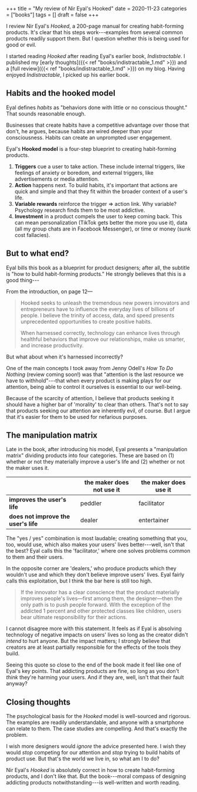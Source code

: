 +++
title = "My review of Nir Eyal's Hooked"
date = 2020-11-23
categories = ["books"]
tags = []
draft = false
+++

I review Nir Eyal's *Hooked*, a 200-page manual for creating habit-forming products. It's clear that his steps work---examples from several common products readily support them. But I question whether this is being used for good or evil.

<!--more-->

I started reading *Hooked* after reading Eyal's earlier book, *Indistractable*. I published my [early thoughts]({{< ref "books/indistractable_1.md" >}}) and a [full review]({{< ref "books/indistractable_1.md" >}}) on my blog. Having enjoyed *Indistractable*, I picked up his earlier book.

## Habits and the hooked model
Eyal defines *habits* as "behaviors done with little or no conscious thought."
That sounds reasonable enough.

Businesses that create habits have a competitive advantage over those that don't, he argues, because habits are wired deeper than your consciousness.
Habits can create an unprompted user engagement.

Eyal's **Hooked model** is a four-step blueprint to creating habit-forming products.

1. **Triggers** cue a user to take action. These include internal triggers, like feelings of anxiety or boredom, and external triggers, like advertisements or media attention.
2. **Action** happens next. To build habits, it's important that actions are quick and simple and that they fit within the broader context of a user's life.
3. **Variable rewards** reinforce the trigger => action link. Why variable? Psychology research finds them to be most addictive.
4. **Investment** in a product compels the user to keep coming back. This can mean personalization (TikTok gets better the more you use it), data (all my group chats are in Facebook Messenger), or time or money (sunk cost fallacies).


## But to what end?
Eyal bills this book as a blueprint for product designers; after all, the subtitle is "how to build habit-forming products." 
He strongly believes that this is a good thing---

From the introduction, on page 12—

> Hooked seeks to unleash the tremendous new powers innovators and entrepreneurs have to influence the everyday lives of billions of people. I believe the trinity of access, data, and speed presents unprecedented opportunities to create positive habits.
> 
> When harnessed correctly, technology can enhance lives through healthful behaviors that improve our relationships, make us smarter, and increase productivity.

But what about when it's harnessed incorrectly?

One of the main concepts I took away from Jenny Odell's *How To Do Nothing* (review coming soon!) was that "attention is the last resource we have to withhold"---that when every product is making plays for our attention, being able to control it ourselves is essential to our well-being.

Because of the scarcity of attention, I believe that products seeking it should have a higher bar of 'morality' to clear than others.
That's not to say that products seeking our attention are inherently evil, of course.
But I argue that it's easier for them to be used for nefarious purposes.


## The manipulation matrix
Late in the book, after introducing his model, Eyal presents a "manipulation matrix" dividing products into four categories.
These are based on (1) whether or not they materially improve a user's life and (2) whether or not the maker uses it. 

|                                      | the maker does not use it | the maker does use it |
|--------------------------------------|---------------------------|-----------------------|
| **improves the user's life**         | peddler                   | facilitator           |
| **does not improve the user's life** | dealer                    | entertainer           |

The "yes / yes" combination is most laudable; creating something that you, too, would use, which also makes your users' lives better---well, isn't that the best? Eyal calls this the 'facilitator,' where one solves problems common to them and their users.

In the opposite corner are 'dealers,' who produce products which they wouldn't use and which they don't believe improve users' lives. 
Eyal fairly calls this exploitation, but I think the bar here is still too high.

> If the innovator has a clear conscience that the product materially improves people's lives—first among them, the designer—then the only path is to push people forward. With the exception of the addicted 1 percent and other protected classes like children, users bear ultimate responsibility for their actions.

I cannot disagree more with this statement. 
It feels as if Eyal is absolving technology of negative impacts on users' lives so long as the creator didn't *intend* to hurt anyone. 
But the impact matters; I strongly believe that creators are at least partially responsible for the effects of the tools they build.

Seeing this quote so close to the end of the book made it feel like one of Eyal's key points.
That addicting products are fine, so long as you don't *think* they're harming your users.
And if they are, well, isn't that their fault anyway?


## Closing thoughts
The psychological basis for the *Hooked* model is well-sourced and rigorous.
The examples are readily understandable, and anyone with a smartphone can relate to them.
The case studies are compelling.
And that's exactly the problem.

I wish more designers would *ignore* the advice presented here.
I wish they would *stop* competing for our attention and *stop* trying to build habits of product use.
But that's the world we live in, so what am I to do?

Nir Eyal's *Hooked* is absolutely correct in how to create habit-forming products, and I don't like that.
But the book---moral compass of designing addicting products notwithstanding---is well-written and worth reading.

